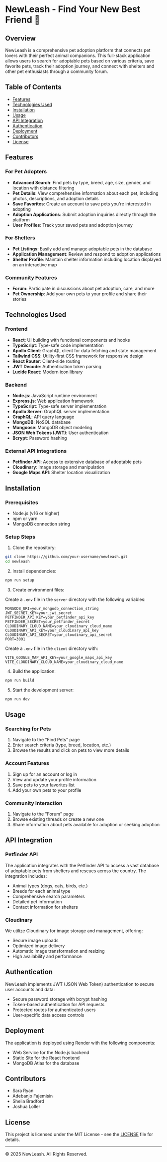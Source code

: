 # NewLeash - Find Your New Best Friend 🐾

## Overview

NewLeash is a comprehensive pet adoption platform that connects pet lovers with their perfect animal companions. This full-stack application allows users to search for adoptable pets based on various criteria, save favorite pets, track their adoption journey, and connect with shelters and other pet enthusiasts through a community forum.

## Table of Contents
- [Features](#features)
- [Technologies Used](#technologies-used)
- [Installation](#installation)
- [Usage](#usage)
- [API Integration](#api-integration)
- [Authentication](#authentication)
- [Deployment](#deployment)
- [Contributors](#contributors)
- [License](#license)

## Features

### For Pet Adopters
- **Advanced Search**: Find pets by type, breed, age, size, gender, and location with distance filtering
- **Pet Details**: View comprehensive information about each pet, including photos, descriptions, and adoption details
- **Save Favorites**: Create an account to save pets you're interested in adopting
- **Adoption Applications**: Submit adoption inquiries directly through the platform
- **User Profiles**: Track your saved pets and adoption journey

### For Shelters
- **Pet Listings**: Easily add and manage adoptable pets in the database
- **Application Management**: Review and respond to adoption applications
- **Shelter Profile**: Maintain shelter information including location displayed on an interactive map

### Community Features
- **Forum**: Participate in discussions about pet adoption, care, and more
- **Pet Ownership**: Add your own pets to your profile and share their stories

## Technologies Used

### Frontend
- **React**: UI building with functional components and hooks
- **TypeScript**: Type-safe code implementation
- **Apollo Client**: GraphQL client for data fetching and state management
- **Tailwind CSS**: Utility-first CSS framework for responsive design
- **React Router**: Client-side routing
- **JWT Decode**: Authentication token parsing
- **Lucide React**: Modern icon library

### Backend
- **Node.js**: JavaScript runtime environment
- **Express.js**: Web application framework
- **TypeScript**: Type-safe server implementation
- **Apollo Server**: GraphQL server implementation
- **GraphQL**: API query language
- **MongoDB**: NoSQL database
- **Mongoose**: MongoDB object modeling
- **JSON Web Tokens (JWT)**: User authentication
- **Bcrypt**: Password hashing

### External API Integrations
- **Petfinder API**: Access to extensive database of adoptable pets
- **Cloudinary**: Image storage and manipulation
- **Google Maps API**: Shelter location visualization

## Installation

### Prerequisites
- Node.js (v16 or higher)
- npm or yarn
- MongoDB connection string

### Setup Steps

1. Clone the repository:
```bash
git clone https://github.com/your-username/newleash.git
cd newleash
```

2. Install dependencies:
```bash
npm run setup
```

3. Create environment files:

Create a `.env` file in the `server` directory with the following variables:
```
MONGODB_URI=your_mongodb_connection_string
JWT_SECRET_KEY=your_jwt_secret
PETFINDER_API_KEY=your_petfinder_api_key
PETFINDER_SECRET=your_petfinder_secret
CLOUDINARY_CLOUD_NAME=your_cloudinary_cloud_name
CLOUDINARY_API_KEY=your_cloudinary_api_key
CLOUDINARY_API_SECRET=your_cloudinary_api_secret
PORT=3001
```

Create a `.env` file in the `client` directory with:
```
VITE_GOOGLE_MAP_API_KEY=your_google_maps_api_key
VITE_CLOUDINARY_CLOUD_NAME=your_cloudinary_cloud_name
```

4. Build the application:
```bash
npm run build
```

5. Start the development server:
```bash
npm run dev
```

## Usage

### Searching for Pets
1. Navigate to the "Find Pets" page
2. Enter search criteria (type, breed, location, etc.)
3. Browse the results and click on pets to view more details

### Account Features
1. Sign up for an account or log in
2. View and update your profile information
3. Save pets to your favorites list
4. Add your own pets to your profile

### Community Interaction
1. Navigate to the "Forum" page
2. Browse existing threads or create a new one
3. Share information about pets available for adoption or seeking adoption

## API Integration

### Petfinder API
The application integrates with the Petfinder API to access a vast database of adoptable pets from shelters and rescues across the country. The integration includes:

- Animal types (dogs, cats, birds, etc.)
- Breeds for each animal type
- Comprehensive search parameters
- Detailed pet information
- Contact information for shelters

### Cloudinary
We utilize Cloudinary for image storage and management, offering:

- Secure image uploads
- Optimized image delivery
- Automatic image transformation and resizing
- High availability and performance

## Authentication

NewLeash implements JWT (JSON Web Token) authentication to secure user accounts and data:

- Secure password storage with bcrypt hashing
- Token-based authentication for API requests
- Protected routes for authenticated users
- User-specific data access controls

## Deployment

The application is deployed using Render with the following components:

- Web Service for the Node.js backend
- Static Site for the React frontend
- MongoDB Atlas for the database

## Contributors

- Sara Ryan
- Adebanjo Fajemisin
- Shelia Bradford
- Joshua Loller

## License

This project is licensed under the MIT License - see the [LICENSE](LICENSE) file for details.

---

© 2025 NewLeash. All Rights Reserved.
